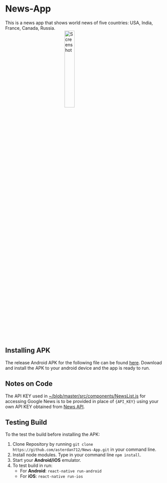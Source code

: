 # News-App 

This is a news app that shows world news of five countries: USA, India, France, Canada, Russia.
<img src="https://github.com/asterdan712/News-App/blob/master/screenshot.png" alt="Screenshot" title="Screenshot" width="25%" height="25%" style="display: block; margin-left: auto; margin-right: auto;" />

## Installing APK
The release Android APK for the following file can be found [here](https://drive.google.com/file/d/1yRF4UR55LSJbzSiRaNaTY7seZ3L1H-aI/view?usp=sharing). Download and install the APK to your android device and the app is ready to run.

## Notes on Code
The API KEY used in [~/blob/master/src/components/NewsList.js](https://github.com/asterdan712/News-App/blob/master/src/components/NewsList.js) for accessing Google News is to be provided in place of `{API_KEY}` using your own API KEY obtained from [News API](https://newsapi.org/).

## Testing Build
To the test the build before installing the APK:
1. Clone Repository by running `git clone https://github.com/asterdan712/News-App.git` in your command line.
2. Install node modules. Type in your command line `npm install`.
3. Start your **Android/iOS** emulator.
4. To test build in run:
	* For **Android**: `react-native run-android`
	* For **iOS**: `react-native run-ios`
